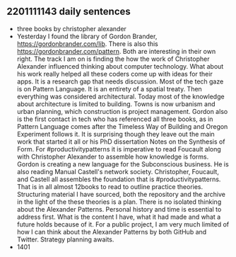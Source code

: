 ## 2201111143 daily sentences

* three books by christopher alexander
* Yesterday I found the library of Gordon Brander, https://gordonbrander.com/lib.
There is also this https://gordonbrander.com/pattern.
Both are interesting in their own right. 
The track I am on is finding the how the work of Christopher Alexander influenced thinking about computer technology.
What about his work really helped all these coders come up with ideas for their apps.
It is a research gap that needs discussion.
Most of the tech gaze is on Pattern Language. 
It is an entirety of a spatial treaty.
Then everything was considered architectural. 
Today most of the knowledge about architecture is limited to building.
Towns is now urbanism and urban planning, which construction is project management.
Gordon also is the first contact in tech who has referenced all three books, as in Pattern Language comes after the Timeless Way of Building and Oregon Experiment follows it. 
It is surprising though they leave out the main work that started it all or his PhD dissertation Notes on the Synthesis of Form.
For #productivitypatterns it is imperative to read Foucault along with Christopher Alexander to assemble how knowledge is forms.
Gordon is creating a new language for the Subconscious business.
He is also reading Manual Castell's network society.
Christopher, Foucault, and Castell all assembles the foundation that is #productivitypatterns.
That is in all almost 12books to read to outline practice theories. 
Structuring material I have sourced, both the repository and the archive in the light of the these theories is a plan. 
There is no isolated thinking about the Alexander Patterns.
Personal history and time is essential to address first. 
What is the content I have, what it had made and what a future holds because of it.
For a public project, I am very much limited of how I can think about the Alexander Patterns by both GitHub and Twitter.
Strategy planning awaits.  
* 1401      
